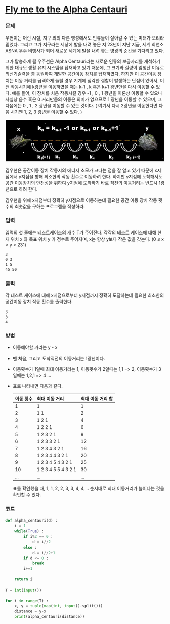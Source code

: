 # [Fly me to the Alpha Centauri](https://www.acmicpc.net/problem/1011)



### 문제

우현이는 어린 시절, 지구 외의 다른 행성에서도 인류들이 살아갈 수 있는 미래가 오리라 믿었다. 그리고 그가 지구라는 세상에 발을 내려 놓은 지 23년이 지난 지금, 세계 최연소 ASNA 우주 비행사가 되어 새로운 세계에 발을 내려 놓는 영광의 순간을 기다리고 있다.

그가 탑승하게 될 우주선은 Alpha Centauri라는 새로운 인류의 보금자리를 개척하기 위한 대규모 생활 유지 시스템을 탑재하고 있기 때문에, 그 크기와 질량이 엄청난 이유로 최신기술력을 총 동원하여 개발한 공간이동 장치를 탑재하였다. 하지만 이 공간이동 장치는 이동 거리를 급격하게 늘릴 경우 기계에 심각한 결함이 발생하는 단점이 있어서, 이전 작동시기에 k광년을 이동하였을 때는 k-1 , k 혹은 k+1 광년만을 다시 이동할 수 있다. 예를 들어, 이 장치를 처음 작동시킬 경우 -1 , 0 , 1 광년을 이론상 이동할 수 있으나 사실상 음수 혹은 0 거리만큼의 이동은 의미가 없으므로 1 광년을 이동할 수 있으며, 그 다음에는 0 , 1 , 2 광년을 이동할 수 있는 것이다. ( 여기서 다시 2광년을 이동한다면 다음 시기엔 1, 2, 3 광년을 이동할 수 있다. )

![img](1011.assets/rlaehdgur.JPG)

김우현은 공간이동 장치 작동시의 에너지 소모가 크다는 점을 잘 알고 있기 때문에 x지점에서 y지점을 향해 최소한의 작동 횟수로 이동하려 한다. 하지만 y지점에 도착해서도 공간 이동장치의 안전성을 위하여 y지점에 도착하기 바로 직전의 이동거리는 반드시 1광년으로 하려 한다.

김우현을 위해 x지점부터 정확히 y지점으로 이동하는데 필요한 공간 이동 장치 작동 횟수의 최솟값을 구하는 프로그램을 작성하라.



### 입력

입력의 첫 줄에는 테스트케이스의 개수 T가 주어진다. 각각의 테스트 케이스에 대해 현재 위치 x 와 목표 위치 y 가 정수로 주어지며, x는 항상 y보다 작은 값을 갖는다. (0 ≤ x < y < 231)

```
3
0 3
1 5
45 50
```



### 출력

각 테스트 케이스에 대해 x지점으로부터 y지점까지 정확히 도달하는데 필요한 최소한의 공간이동 장치 작동 횟수를 출력한다.

```
3
3
4
```



### 방법

- 이동해야할 거리는  y - x

- 맨 처음, 그리고 도착직전의 이동거리는 1광년이다.

- 이동횟수가 1일때 최대 이동거리는 1, 이동횟수가 2일때는 1,1 => 2,  이동횟수가 3일때는 1,2,1 => 4 ...

- 표로 나타내면 다음과 같다.

  | 이동 횟수 | 최대 이동 거리      | 최대 이동 거리 합 |
  | --------- | ------------------- | ----------------- |
  | 1         | 1                   | 1                 |
  | 2         | 1 1                 | 2                 |
  | 3         | 1 2 1               | 4                 |
  | 4         | 1 2 2 1             | 6                 |
  | 5         | 1 2 3 2 1           | 9                 |
  | 6         | 1 2 3 3 2 1         | 12                |
  | 7         | 1 2 3 4 3 2 1       | 16                |
  | 8         | 1 2 3 4 4 3 2 1     | 20                |
  | 9         | 1 2 3 4 5 4 3 2 1   | 25                |
  | 10        | 1 2 3 4 5 5 4 3 2 1 | 30                |
  | ...       | ...                 | ...               |

  표를 확인했을 때, 1, 1, 2, 2, 3, 3, 4, 4, .. 순서대로 최대 이동거리가 늘어나는 것을 확인할 수 있다.



### 코드

```python
def alpha_centauri(d) :
    i = 1
    while(True) :
        if i%2 == 0 :
            d-= i//2
        else :
            d-= i//2+1 
        if d <= 0 :
            break
        i+=1
    
    return i

T = int(input())

for i in range(T) :
    x, y = tuple(map(int, input().split()))
    distance = y-x
    print(alpha_centauri(distance))
```

